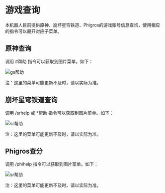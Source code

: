 # 游戏查询

本机器人目前提供原神、崩坏星穹铁道、Phigros的游戏账号信息查询，使用相应的指令可以展开对应子菜单。

## 原神查询

调用 #帮助 指令可以获取到图片菜单。如下：

![gs帮助](https://api.flweb.cn/doc/image/gs.jpg)

注：这里的菜单可能更新不及时，请以实际为准。

## 崩坏星穹铁道查询

调用 /srhelp 或 *帮助 指令可以获取到图片菜单。如下：

![sr帮助](https://api.flweb.cn/doc/image/sr.jpeg)

注：这里的菜单可能更新不及时，请以实际为准。

## Phigros查分

调用 /phihelp 指令可以获取到图片菜单。如下：

![sr帮助](https://api.flweb.cn/doc/image/phi.jpg)

注：这里的菜单可能更新不及时，请以实际为准。